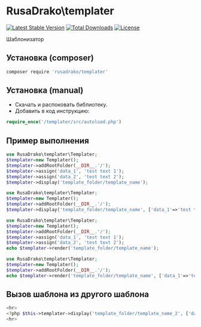 ﻿# RusaDrako\\templater

[![Latest Stable Version](https://poser.pugx.org/rusadrako/templater/v/stable)](https://packagist.org/packages/rusadrako/templater)
[![Total Downloads](https://poser.pugx.org/rusadrako/templater/downloads)](https://packagist.org/packages/rusadrako/templater/stats)
[![License](https://poser.pugx.org/rusadrako/templater/license)](./LICENSE)

Шаблонизатор

## Установка (composer)
```sh
composer require 'rusadrako/templater'
```


## Установка (manual)
- Скачать и распоковать библиотеку.
- Добавить в код инструкцию:
```php
require_once('/templater/src/autoload.php')
```

## Пример выполнения
```PHP
use RusaDrako\templater\Templater;
$templater=new Templater();
$templater->addRootFolder(__DIR__.'/');
$templater->assign('data_1', 'test text 1');
$templater->assign('data_2', 'test text 2');
$templater->display('template_folder/template_name');
```

```PHP
use RusaDrako\templater\Templater;
$templater=new Templater();
$templater->addRootFolder(__DIR__.'/');
$templater->display('template_folder/template_name', ['data_1'=>'test text 1', 'data_2'=>'test text 2']);
```

```PHP
use RusaDrako\templater\Templater;
$templater=new Templater();
$templater->addRootFolder(__DIR__.'/');
$templater->assign('data_1', 'test text 1');
$templater->assign('data_2', 'test text 2');
echo $templater->render('template_folder/template_name');
```

```PHP
use RusaDrako\templater\Templater;
$templater=new Templater();
$templater->addRootFolder(__DIR__.'/');
echo $templater->render('template_folder/template_name', ['data_1'=>'test text 1', 'data_2'=>'test text 2']);
```

## Вызов шаблона из другого шаблона
```PHP
<hr>
<?php $this->templater->display('template_folder/template_name_2', ['data_3'=>'test text 3']) ?>
<hr>
```
